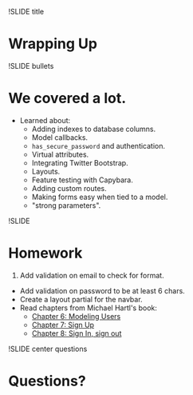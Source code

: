 !SLIDE title
# Wrapping Up


!SLIDE bullets
# We covered a lot.

* Learned about:
    * Adding indexes to database columns.
    * Model callbacks.
    * `has_secure_password` and authentication.
    * Virtual attributes.
    * Integrating Twitter Bootstrap.
    * Layouts.
    * Feature testing with Capybara.
    * Adding custom routes.
    * Making forms easy when tied to a model.
    * "strong parameters".


!SLIDE
# Homework

1. Add validation on email to check for format.
+ Add validation on password to be at least 6 chars.
+ Create a layout partial for the navbar.
+ Read chapters from Michael Hartl's book:
    * [Chapter 6: Modeling Users](http://ruby.railstutorial.org/chapters/modeling-users#top)
    * [Chapter 7: Sign Up](http://ruby.railstutorial.org/chapters/sign-up#top)
    * [Chapter 8: Sign In, sign out](http://ruby.railstutorial.org/chapters/sign-in-sign-out#top)


!SLIDE center questions
# Questions?
